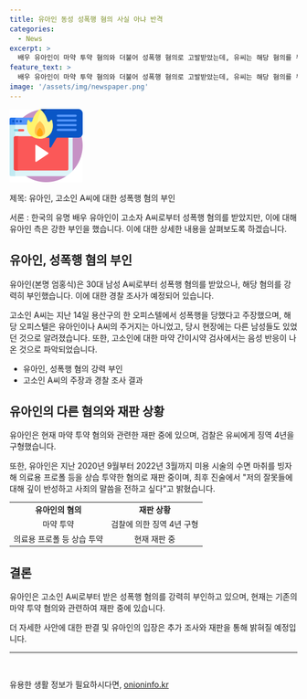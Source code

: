 ```yaml
---
title: 유아인 동성 성폭행 혐의 사실 아냐 반격
categories:
  - News
excerpt: >
  배우 유아인이 마약 투약 혐의와 더불어 성폭행 혐의로 고발받았는데, 유씨는 해당 혐의를 부인하고 경찰 조사에 대비 중이다. 유아인은 이미 마약 투약 혐의로 인해 재판을 받고 있으며, 최근에는 성폭행 혐의까지 받았다. 이에 대해 유씨 측은 해당 내용을 부인하며 불필요한 추측을 자제해 달라고 요청했다. 이에 대한 고소인의 마약 검사는 음성 반응이 나왔고, 유씨에 대한 징역 4년 구형이 이미 진행 중이다. #성폭행 #유아인 #고소인 #마약류
feature_text: >
  배우 유아인이 마약 투약 혐의와 더불어 성폭행 혐의로 고발받았는데, 유씨는 해당 혐의를 부인하고 경찰 조사에 대비 중이다. 유아인은 이미 마약 투약 혐의로 인해 재판을 받고 있으며, 최근에는 성폭행 혐의까지 받았다. 이에 대해 유씨 측은 해당 내용을 부인하며 불필요한 추측을 자제해 달라고 요청했다. 이에 대한 고소인의 마약 검사는 음성 반응이 나왔고, 유씨에 대한 징역 4년 구형이 이미 진행 중이다. #성폭행 #유아인 #고소인 #마약류
image: '/assets/img/newspaper.png'
---
```


<p><img src="/assets/img/news.png" alt="rentncar 속보" /></p>

<p>제목: 유아인, 고소인 A씨에 대한 성폭행 혐의 부인</p>

<p>서론 : 
한국의 유명 배우 유아인이 고소자 A씨로부터 성폭행 혐의를 받았지만, 이에 대해 유아인 측은 강한 부인을 했습니다. 이에 대한 상세한 내용을 살펴보도록 하겠습니다.</p>

<h2 data-ke-size="size26">유아인, 성폭행 혐의 부인</h2>

<p>유아인(본명 엄홍식)은 30대 남성 A씨로부터 성폭행 혐의를 받았으나, 해당 혐의를 강력히 부인했습니다. 이에 대한 경찰 조사가 예정되어 있습니다.</p>

<p data-ke-size="size16">고소인 A씨는 지난 14일 용산구의 한 오피스텔에서 성폭행을 당했다고 주장했으며, 해당 오피스텔은 유아인이나 A씨의 주거지는 아니었고, 당시 현장에는 다른 남성들도 있었던 것으로 알려졌습니다. 또한, 고소인에 대한 마약 간이시약 검사에서는 음성 반응이 나온 것으로 파악되었습니다.</p>

<ul>
  <li>유아인, 성폭행 혐의 강력 부인</li>
  <li>고소인 A씨의 주장과 경찰 조사 결과</li>
</ul>

<h2 data-ke-size="size26">유아인의 다른 혐의와 재판 상황</h2>

<p>유아인은 현재 마약 투약 혐의와 관련한 재판 중에 있으며, 검찰은 유씨에게 징역 4년을 구형했습니다.</p>

<p data-ke-size="size16">또한, 유아인은 지난 2020년 9월부터 2022년 3월까지 미용 시술의 수면 마취를 빙자해 의료용 프로폴 등을 상습 투약한 혐의로 재판 중이며, 최후 진술에서 "저의 잘못들에 대해 깊이 반성하고 사죄의 말씀을 전하고 싶다"고 밝혔습니다.</p>

<table>
<tr>
  <td style="text-align: center; height: 17px;"><b>유아인의 혐의</b></td>
  <td style="text-align: center; height: 17px;"><b>재판 상황</b></td>
</tr>
<tr>
  <td style="text-align: center; height: 17px;">마약 투약</td>
  <td style="text-align: center; height: 17px;">검찰에 의한 징역 4년 구형</td>
</tr>
<tr>
  <td style="text-align: center; height: 17px;">의료용 프로폴 등 상습 투약</td>
  <td style="text-align: center; height: 17px;">현재 재판 중</td>
</tr>
</table>

<h2 data-ke-size="size26">결론</h2>

<p>유아인은 고소인 A씨로부터 받은 성폭행 혐의를 강력히 부인하고 있으며, 현재는 기존의 마약 투약 혐의와 관련하여 재판 중에 있습니다.</p>

<p data-ke-size="size16">더 자세한 사안에 대한 판결 및 유아인의 입장은 추가 조사와 재판을 통해 밝혀질 예정입니다.</p>

<hr>

<p data-ke-size="size16">&nbsp;</p>
유용한 생활 정보가 필요하시다면, <a href="https://onioninfo.kr" rel="dofollow">onioninfo.kr</a>



